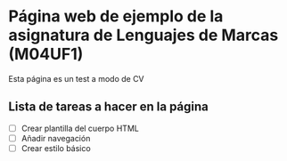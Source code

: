 # Página web de ejemplo de la asignatura de Lenguajes de Marcas (M04UF1)

Esta página es un test a modo de CV

## Lista de tareas a hacer en la página

- [ ] Crear plantilla del cuerpo HTML
- [ ] Añadir navegación
- [ ] Crear estilo básico
